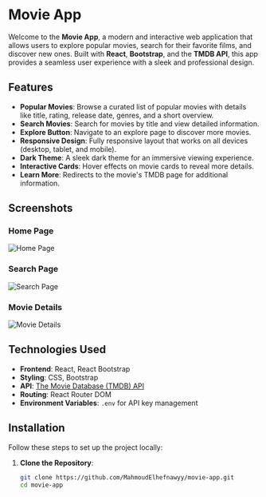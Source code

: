 # Movie App

Welcome to the **Movie App**, a modern and interactive web application that allows users to explore popular movies, search for their favorite films, and discover new ones. Built with **React**, **Bootstrap**, and the **TMDB API**, this app provides a seamless user experience with a sleek and professional design.


## Features

- **Popular Movies**: Browse a curated list of popular movies with details like title, rating, release date, genres, and a short overview.
- **Search Movies**: Search for movies by title and view detailed information.
- **Explore Button**: Navigate to an explore page to discover more movies.
- **Responsive Design**: Fully responsive layout that works on all devices (desktop, tablet, and mobile).
- **Dark Theme**: A sleek dark theme for an immersive viewing experience.
- **Interactive Cards**: Hover effects on movie cards to reveal more details.
- **Learn More**: Redirects to the movie's TMDB page for additional information.


## Screenshots

### Home Page
![Home Page](screenshots/home.png)

### Search Page
![Search Page](screenshots/search.png)

### Movie Details
![Movie Details](screenshots/details.png)


## Technologies Used

- **Frontend**: React, React Bootstrap
- **Styling**: CSS, Bootstrap
- **API**: [The Movie Database (TMDB) API](https://www.themoviedb.org/documentation/api)
- **Routing**: React Router DOM
- **Environment Variables**: `.env` for API key management


## Installation

Follow these steps to set up the project locally:

1. **Clone the Repository**:
   ```bash
   git clone https://github.com/MahmoudElhefnawyy/movie-app.git
   cd movie-app
